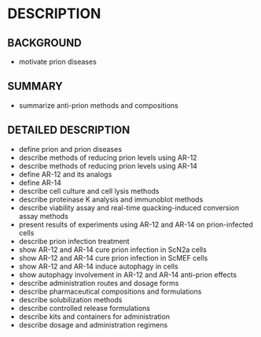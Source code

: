 # DESCRIPTION

## BACKGROUND

- motivate prion diseases

## SUMMARY

- summarize anti-prion methods and compositions

## DETAILED DESCRIPTION

- define prion and prion diseases
- describe methods of reducing prion levels using AR-12
- describe methods of reducing prion levels using AR-14
- define AR-12 and its analogs
- define AR-14
- describe cell culture and cell lysis methods
- describe proteinase K analysis and immunoblot methods
- describe viability assay and real-time quacking-induced conversion assay methods
- present results of experiments using AR-12 and AR-14 on prion-infected cells
- describe prion infection treatment
- show AR-12 and AR-14 cure prion infection in ScN2a cells
- show AR-12 and AR-14 cure prion infection in ScMEF cells
- show AR-12 and AR-14 induce autophagy in cells
- show autophagy involvement in AR-12 and AR-14 anti-prion effects
- describe administration routes and dosage forms
- describe pharmaceutical compositions and formulations
- describe solubilization methods
- describe controlled release formulations
- describe kits and containers for administration
- describe dosage and administration regimens

